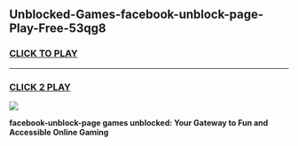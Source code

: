 
## Unblocked-Games-facebook-unblock-page-Play-Free-53qg8
<h3>
<a href="https://premium76.site?title=facebook-unblock-page&ref=21A">CLICK TO PLAY</a></h3>
<hr>

<h3>
<a href="https://premium76.site?title=facebook-unblock-page&ref=21A">CLICK 2 PLAY</a>
  
</h3>

<a href="https://premium76.site?title=facebook-unblock-page&ref=21A"><img src="https://clearcache.store/games.png"></a>


**facebook-unblock-page games unblocked: Your Gateway to Fun and Accessible Online Gaming**
